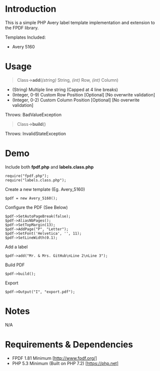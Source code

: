 # Introduction
This is a simple PHP Avery label template implementation and extension to the FPDF library. 

Templates Included:
- Avery 5160

# Usage

>Class->**add**(*(string)* String, *(int)* Row, *(int)* Column)

- (String) Multiple line string (Capped at 4 line breaks)
- (Integer, 0-9) Custom Row Position [Optional] [No overwrite validation]
- (Integer, 0-2) Custom Column Position [Optional] [No overwrite validation]

Throws: BadValueException

>Class->**build**()

Throws: InvalidStateException

# Demo
Include both **fpdf.php** and **labels.class.php**
```
require("fpdf.php");
require("labels.class.php");
```

Create a new template (Eg. Avery_5160)
```
$pdf = new Avery_5160();
```

Configure the PDF (See Below)
```
$pdf->SetAutoPageBreak(false);
$pdf->AliasNbPages();
$pdf->SetTopMargin(13);
$pdf->AddPage("P", "Letter");
$pdf->SetFont('Helvetica', '', 11);
$pdf->SetLineWidth(0.1);
```

Add a label
```
$pdf->add("Mr. & Mrs. GitHub\nLine 2\nLine 3");
```

Build PDF
```
$pdf->build();
```

Export
```
$pdf->Output("I", "export.pdf");
````

# Notes
N/A

# Requirements & Dependencies
- FPDF 1.81 Minimum [http://www.fpdf.org/]
- PHP 5.3 Minimum (Built on PHP 7.2) [https://php.net]
